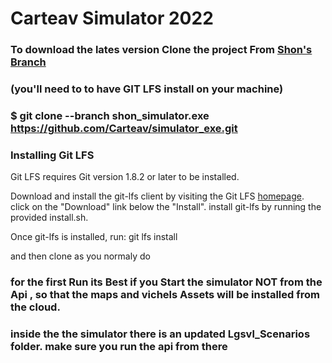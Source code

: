 # Carteav Simulator 2022 

### To download the lates version Clone the project From [Shon's Branch](../../tree/shon_simulator.exe)
### (you'll need to to have GIT LFS install on your machine)
 ### $ git clone --branch shon_simulator.exe https://github.com/Carteav/simulator_exe.git 
 
### Installing Git LFS
Git LFS requires Git version 1.8.2 or later to be installed.

Download and install the git-lfs client by visiting the Git LFS [homepage](https://git-lfs.github.com/). click on the "Download" link below the "Install".
install git-lfs by running the provided install.sh.

Once git-lfs is installed, run:
git lfs install

and then clone as you normaly do 

### for the first Run its Best if you Start the simulator NOT from the Api , so that the maps and vichels Assets will be installed from the cloud.
### inside the the simulator there is an updated Lgsvl_Scenarios folder. make sure you run the api from there   

